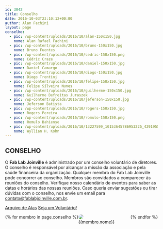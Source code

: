 ```yaml
---
id: 3042
title: Conselho
date: 2016-10-03T23:10:12+00:00
author: Alan Fachini
layout: page
conselho:
  - pic: /wp-content/uploads/2016/10/alan-150x150.jpg
    nome: Alan Rafael Fachini
  - pic: /wp-content/uploads/2016/10/bruno-150x150.jpg
    nome: Bruno Fuentes
  - pic: /wp-content/uploads/2016/10/cedric-150x150.png
    nome: Cédric Craze
  - pic: /wp-content/uploads/2016/10/daniel-150x150.jpg
    nome: Daniel Camargo
  - pic: /wp-content/uploads/2016/10/diogo-150x150.jpg
    nome: Diogo Trentini
  - pic: /wp-content/uploads/2016/10/felipe-150x150.jpg
    nome: Felipe Silveira Nunes
  - pic: /wp-content/uploads/2016/10/guilherme-150x150.jpg
    nome: Guilherme Defreitas Juraszek
  - pic: /wp-content/uploads/2016/10/jeferson-150x150.jpg
    nome: Jeferson Batista
  - pic: /wp-content/uploads/2016/10/rogers-150x150.jpg
    nome: Rogers Pereira
  - pic: /wp-content/uploads/2016/10/romulo-150x150.png
    nome: Romulo Bahiense
  - pic: /wp-content/uploads/2016/10/13227599_10153645786953225_429195537479665797_o-150x150.jpg
    nome: Wyllian H. Kohn
---
```


## CONSELHO

O **Fab Lab Joinville** é administrado por um conselho voluntário de diretores. O
conselho é responsável por alcançar a missão da associação e pela saúde
financeira da organização. Qualquer membro do Fab Lab Joinville pode concorrer
ao conselho. Membros são convidados a comparecer às reuniões do conselho.
Verifique nosso calendário de eventos para saber as datas e horários das nossas
reuniões. Caso queria enviar sugestões ou tirar dúvidas com o conselho, nos
envie um email para <contato@fablabjoinville.com.br>.

<a href="//bit.ly/fablabjoinville-atas" class="btn btn-primary">Arquivo de Atas</a>
<a href="mailto:contato@fablabjoinville" class="btn btn-primary">Seja um Voluntário!</a>

<div class="conselho-membros" style="display: flex; flex-wrap: wrap; max-width: 800px">
{% for membro in page.conselho %}
    <div style="flex: 1">
        <img style="border-radius: 50%" src="{{site.baseurl}}{{membro.pic}}"><br>
        {{membro.nome}}
    </div>
{% endfor %}
</div>

